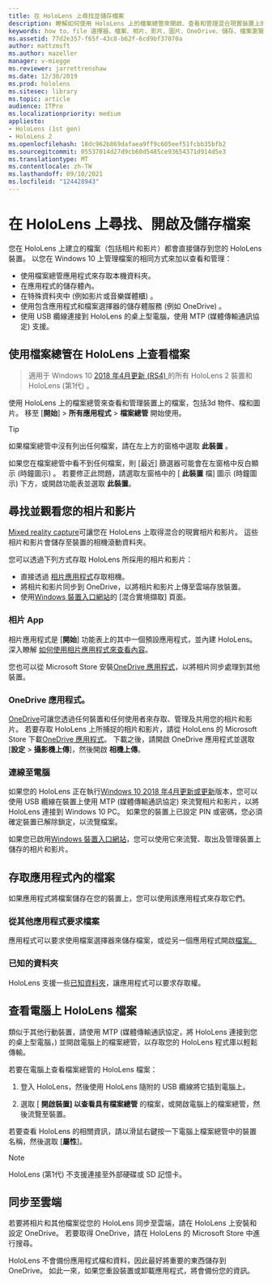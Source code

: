 ```yaml
---
title: 在 HoloLens 上尋找並儲存檔案
description: 瞭解如何使用 HoloLens 上的檔案總管來開啟、查看和管理混合現實裝置上的檔案。
keywords: how to、file 選擇器、檔案、相片、影片、圖片、OneDrive、儲存、檔案瀏覽器、hololens
ms.assetid: 77d2e357-f65f-43c8-b62f-6cd9bf37070a
author: mattzmsft
ms.author: mazeller
manager: v-miegge
ms.reviewer: jarrettrenshaw
ms.date: 12/30/2019
ms.prod: hololens
ms.sitesec: library
ms.topic: article
audience: ITPro
ms.localizationpriority: medium
appliesto:
- HoloLens (1st gen)
- HoloLens 2
ms.openlocfilehash: 18dc962b869dafaea9ff9c605eef51fcbb35bfb2
ms.sourcegitcommit: 05537014d27d9cb60d5485ce93654371d914d5e3
ms.translationtype: MT
ms.contentlocale: zh-TW
ms.lasthandoff: 09/10/2021
ms.locfileid: "124428943"
---
```

# <a name="find-open-and-save-files-on-hololens"></a>在 HoloLens 上尋找、開啟及儲存檔案

您在 HoloLens 上建立的檔案（包括相片和影片）都會直接儲存到您的 HoloLens 裝置。 以您在 Windows 10 上管理檔案的相同方式來加以查看和管理：

- 使用檔案總管應用程式來存取本機資料夾。
- 在應用程式的儲存體內。
- 在特殊資料夾中 (例如影片或音樂媒體櫃) 。
- 使用包含應用程式和檔案選擇器的儲存體服務 (例如 OneDrive) 。
- 使用 USB 纜線連接到 HoloLens 的桌上型電腦，使用 MTP (媒體傳輸通訊協定) 支援。

## <a name="view-files-on-hololens-using-file-explorer"></a>使用檔案總管在 HoloLens 上查看檔案

> 適用于 Windows 10 [2018 年4月更新 (RS4) ](/windows/mixed-reality/release-notes-april-2018)的所有 HoloLens 2 裝置和 HoloLens (第1代) 。

使用 HoloLens 上的檔案總管來查看和管理裝置上的檔案，包括3d 物件、檔和圖片。 移至 [**開始**]   >  **所有應用程式**   >  **檔案總管** 開始使用。

> [!TIP]
> 如果檔案總管中沒有列出任何檔案，請在左上方的窗格中選取 **此裝置** 。

如果您在檔案總管中看不到任何檔案，則 [最近] 篩選器可能會在左窗格中反白顯示 (時鐘圖示) 。 若要修正此問題，請選取左窗格中的 [ **此裝置** 檔] 圖示 (時鐘圖示) 下方，或開啟功能表並選取 **此裝置**。

## <a name="find-and-view-your-photos-and-videos"></a>尋找並觀看您的相片和影片

[Mixed reality capture](holographic-photos-and-videos.md)可讓您在 HoloLens 上取得混合的現實相片和影片。  這些相片和影片會儲存至裝置的相機滾動資料夾。

您可以透過下列方式存取 HoloLens 所採用的相片和影片：

- 直接透過 [相片應用程式](holographic-photos-and-videos.md)存取相機。
- 將相片和影片同步到 OneDrive，以將相片和影片上傳至雲端存放裝置。
- 使用[Windows 裝置入口網站](/windows/mixed-reality/using-the-windows-device-portal#mixed-reality-capture)的 [混合實境擷取] 頁面。

### <a name="photos-app"></a>相片 App

相片應用程式是 [**開始**] 功能表上的其中一個預設應用程式，並內建 HoloLens。 深入瞭解 [如何使用相片應用程式來查看內容](holographic-photos-and-videos.md)。

您也可以從 Microsoft Store 安裝[OneDrive 應用程式](https://www.microsoft.com/p/onedrive/9wzdncrfj1p3)，以將相片同步處理到其他裝置。

### <a name="onedrive-app"></a>OneDrive 應用程式。

[OneDrive](https://onedrive.live.com/)可讓您透過任何裝置和任何使用者來存取、管理及共用您的相片和影片。 若要存取 HoloLens 上所捕捉的相片和影片，請從 HoloLens 的 Microsoft Store 下載[OneDrive 應用程式](https://www.microsoft.com/p/onedrive/9wzdncrfj1p3)。 下載之後，請開啟 OneDrive 應用程式並選取 [**設定**  >  **攝影機上傳**]，然後開啟 **相機上傳**。

### <a name="connect-to-a-pc"></a>連線至電腦

如果您的 HoloLens 正在執行[Windows 10 2018 年4月更新或更新](/windows/mixed-reality/release-notes-april-2018)版本，您可以使用 USB 纜線在裝置上使用 MTP (媒體傳輸通訊協定) 來流覽相片和影片，以將 HoloLens 連接到 Windows 10 PC。 如果您的裝置上已設定 PIN 或密碼，您必須確定裝置已解除鎖定，以流覽檔案。  

如果您已啟用[Windows 裝置入口網站](/windows/mixed-reality/using-the-windows-device-portal)，您可以使用它來流覽、取出及管理裝置上儲存的相片和影片。

## <a name="access-files-within-an-app"></a>存取應用程式內的檔案

如果應用程式將檔案儲存在您的裝置上，您可以使用該應用程式來存取它們。

### <a name="requesting-files-from-another-app"></a>從其他應用程式要求檔案

應用程式可以要求使用檔案選擇器來儲存檔案，或從另一個應用程式開啟[檔案。](/windows/mixed-reality/app-model#file-pickers)

### <a name="known-folders"></a>已知的資料夾

HoloLens 支援一些[已知資料夾](/windows/mixed-reality/app-model#known-folders)，讓應用程式可以要求存取權。

## <a name="view-hololens-files-on-your-pc"></a>查看電腦上 HoloLens 檔案

類似于其他行動裝置，請使用 MTP (媒體傳輸通訊協定，將 HoloLens 連接到您的桌上型電腦，) 並開啟電腦上的檔案總管，以存取您的 HoloLens 程式庫以輕鬆傳輸。

若要在電腦上查看檔案總管的 HoloLens 檔案：

1. 登入 HoloLens，然後使用 HoloLens 隨附的 USB 纜線將它插到電腦上。

1. 選取 [ **開啟裝置] 以查看具有檔案總管** 的檔案，或開啟電腦上的檔案總管，然後流覽至裝置。

若要查看 HoloLens 的相關資訊，請以滑鼠右鍵按一下電腦上檔案總管中的裝置名稱，然後選取 [**屬性**]。

> [!NOTE]
> HoloLens (第1代) 不支援連接至外部硬碟或 SD 記憶卡。

## <a name="sync-to-the-cloud"></a>同步至雲端

若要將相片和其他檔案從您的 HoloLens 同步至雲端，請在 HoloLens 上安裝和設定 OneDrive。 若要取得 OneDrive，請在 HoloLens 的 Microsoft Store 中進行搜尋。

HoloLens 不會備份應用程式檔和資料，因此最好將重要的東西儲存到 OneDrive。 如此一來，如果您重設裝置或卸載應用程式，將會備份您的資訊。

